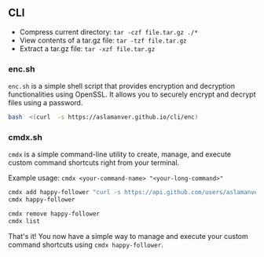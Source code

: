 ## CLI

- Compress current directory: `tar -czf file.tar.gz ./*`
- View contents of a tar.gz file: `tar -tzf file.tar.gz`
- Extract a tar.gz file: `tar -xzf file.tar.gz`

### enc.sh

`enc.sh` is a simple shell script that provides encryption and decryption functionalities using OpenSSL. It allows you to securely encrypt and decrypt files using a password.

```sh
bash  <(curl  -s https://aslamanver.github.io/cli/enc)
```

### cmdx.sh

`cmdx` is a simple command-line utility to create, manage, and execute custom command shortcuts right from your terminal.

Example usage: `cmdx <your-command-name> "<your-long-command>"`

```sh
cmdx add happy-follower "curl -s https://api.github.com/users/aslamanver/followers | jq -r '.[0].avatar_url'"
cmdx happy-follower

cmdx remove happy-follower
cmdx list
```

That's it! You now have a simple way to manage and execute your custom command shortcuts using `cmdx happy-follower`.
